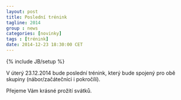 ```yaml
---
layout: post
title: Poslední trénink
tagline: 2014
group : news
categories: [novinky]
tags : [trénink]
date: 2014-12-23 18:30:00 CET
---
```

{% include JB/setup %}

V úterý 23.12.2014 bude poslední trénink, který bude spojený pro obě skupiny (nábor/začátečníci i pokročílí).

Přejeme Vám krásné prožití svátků.